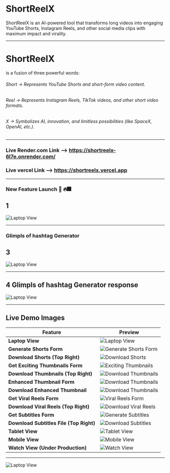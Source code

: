 # ShortReelX

ShortReelX is an AI-powered tool that transforms long videos into engaging YouTube Shorts, Instagram Reels, and other social media clips with maximum impact and virality.

---

# ShortReelX 
is a fusion of three powerful words:

###### Short → Represents YouTube Shorts and short-form video content.
###### Reel → Represents Instagram Reels, TikTok videos, and other short video formats.
###### X → Symbolizes AI, innovation, and limitless possibilities (like SpaceX, OpenAI, etc.).

---

### Live Render.com Link --> https://shortreelx-6l7e.onrender.com/
### Live vercel Link --> https://shortreelx.vercel.app

---
### New Feature Launch 🚀 🔥🎆
## 1
![Laptop View](./liveimages/hashtagfeaturenotfication.png)

---

### Glimpls of hashtag Generator 
## 3
![Laptop View](./liveimages/HashtagForm.png)

---
## 4 Glimpls of hashtag Generator response
![Laptop View](./liveimages/hastaggenerato.png)

---

## Live Demo Images  

| **Feature** | **Preview** |
|------------|------------|
| **Laptop View** | ![Laptop View](./liveimages/6serviceView.png) |
| **Generate Shorts Form** | ![Generate Shorts Form](./liveimages/Generateshorts.png) |
| **Download Shorts (Top Right)** | ![Download Shorts](./liveimages/GenerateshortsDownload.png) |
| **Get Exciting Thumbnails Form** | ![Exciting Thumbnails](./liveimages/excitingthumbnails.png) |
| **Download Thumbnails (Top Right)** | ![Download Thumbnails](./liveimages/Downlaodthumbnails.png) |
| **Enhanced Thumbnail Form** | ![Download Thumbnails](./liveimages/EnhancedThumbnailForm.png) |
| **Download Enhanced Thumbnail** | ![Download Thumbnails](./liveimages/EnhancedThumbnailDownload.png) |
| **Get Viral Reels Form** | ![Viral Reels Form](./liveimages/viralReels.png) |
| **Download Viral Reels (Top Right)** | ![Download Viral Reels](./liveimages/GenerateViralReels.png) |
| **Get Subtitles Form** | ![Generate Subtitles](./liveimages/GenearteSubtitles.png) |
| **Download Subtitles File (Top Right)** | ![Download Subtitles](./liveimages/DownloadSubtitlesFile.png) |
| **Tablet View** | ![Tablet View](./liveimages/Galaxy-Tab-S7-localhost.png) |
| **Mobile View** | ![Mobile View](./liveimages/iPhone-12-PRO-localhost.png) |
| **Watch View (Under Production)** | ![Watch View](./liveimages/Apple-Watch-Serie-6-localhost.png) |

---
![Laptop View](./liveimages/hashtagfeature1.png)
